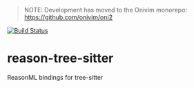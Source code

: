 > NOTE: Development has moved to the Onivim monorepo: https://github.com/onivim/oni2

[![Build Status](https://dev.azure.com/onivim/oni2/_apis/build/status/onivim.reason-tree-sitter?branchName=master)](https://dev.azure.com/onivim/oni2/_build/latest?definitionId=8&branchName=master)

# reason-tree-sitter
ReasonML bindings for tree-sitter
